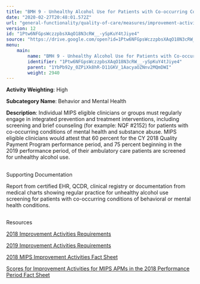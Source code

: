 ```yaml
---
title: "BMH 9 - Unhealthy Alcohol Use for Patients with Co-occurring Conditions of Mental Health and Substance Abuse and Ambulatory Care Patients"
date: "2020-02-27T20:48:01.572Z"
url: "general-functionality/quality-of-care/measures/improvement-activities-measures/2018-improvement-activities/bmh-9-unhealthy-alcohol-use-for-patients-with-co-occurring-conditions-of-mental-health-and-substance-abuse-and-ambulatory-care-patients.html"
version: 12
id: "1Ptw6NFGpsWczzpbsXAqO18N3cRW__-ySpKuY4tJiye4"
source: "https://drive.google.com/open?id=1Ptw6NFGpsWczzpbsXAqO18N3cRW__-ySpKuY4tJiye4"
menu:
    main:
        name: "BMH 9 - Unhealthy Alcohol Use for Patients with Co-occurring Conditions of Mental Health and Substance Abuse and Ambulatory Care Patients"
        identifier: "1Ptw6NFGpsWczzpbsXAqO18N3cRW__-ySpKuY4tJiye4"
        parent: "1YbPb92y_0ZPiXk8hR-D11GKV_1AacyaOZNnv2MQmDWI"
        weight: 2940
---
```









**Activity Weighting**: High

**Subcategory Name**: Behavior and Mental Health

**Description**: Individual MIPS eligible clinicians or groups must regularly engage in integrated prevention and treatment interventions, including screening and brief counseling (for example: NQF #2152) for patients with co-occurring conditions of mental health and substance abuse. MIPS eligible clinicians would attest that 60 percent for the CY 2018 Quality Payment Program performance period, and 75 percent beginning in the 2019 performance period, of their ambulatory care patients are screened for unhealthy alcohol use.







## 

Supporting Documentation

Report from certified EHR, QCDR, clinical registry or documentation from medical charts showing regular practice for unhealthy alcohol use screening for patients with co-occurring conditions of behavioral or mental health conditions.







## 

Resources

[2018 Improvement Activities Requirements](https://qpp.cms.gov/mips/improvement-activities?py=2018)

[2019 Improvement Activities Requirements](https://qpp.cms.gov/mips/improvement-activities?py=2019)

[2018 MIPS Improvement Activities Fact Sheet](https://qpp.cms.gov/resource/2018%20MIPS%20Improvement%20Activities%20Fact%20Sheet)

[Scores for Improvement Activities for MIPS APMs in the 2018 Performance Period Fact Sheet](https://qpp.cms.gov/resource/2018%20MIPS%20APMs%20improvement%20Activities%20scores%20fact%20sheet)

